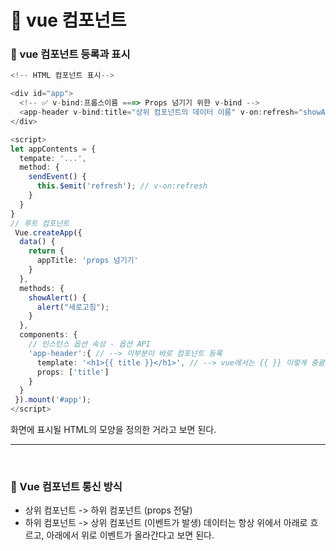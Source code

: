 # 🍿 vue 컴포넌트

### 💝 vue 컴포넌트 등록과 표시

```ts
<!-- HTML 컴포넌트 표시-->

<div id="app">
  <!-- ✅ v-bind:프롭스이름 ===> Props 넘기기 위한 v-bind -->
  <app-header v-bind:title="상위 컴포넌트의 데이터 이름" v-on:refresh="showAlert"></app-header>
</div>

<script>
let appContents = {
  tempate: '...',
  method: {
    sendEvent() {
      this.$emit('refresh'); // v-on:refresh
    }
  }
}
// 루트 컴포넌트
 Vue.createApp({
  data() {
    return {
      appTitle: 'props 넘기기'
    }
  },
  methods: {
    showAlert() {
      alert("새로고침");
    }
  },
  components: {
    // 인스턴스 옵션 속성 - 옵션 API
    'app-header':{ // --> 이부분이 바로 컴포넌트 등록
      template: '<h1>{{ title }}</h1>', // --> vue에서는 {{ }} 이렇게 중괄호를 2개 사용해서 한다.
      props: ['title']
    }
  }
 }).mount('#app');
</script>
```

화면에 표시될 HTML의 모양을 정의한 거라고 보면 된다.

---

<br />

### 💝 Vue 컴포넌트 통신 방식

- 상위 컴포넌트 -> 하위 컴포넌트 (props 전달)
- 하위 컴포넌트 -> 상위 컴포넌트 (이벤트가 발생)
  데이터는 항상 위에서 아래로 흐르고, 아래에서 위로 이벤트가 올라간다고 보면 된다.
